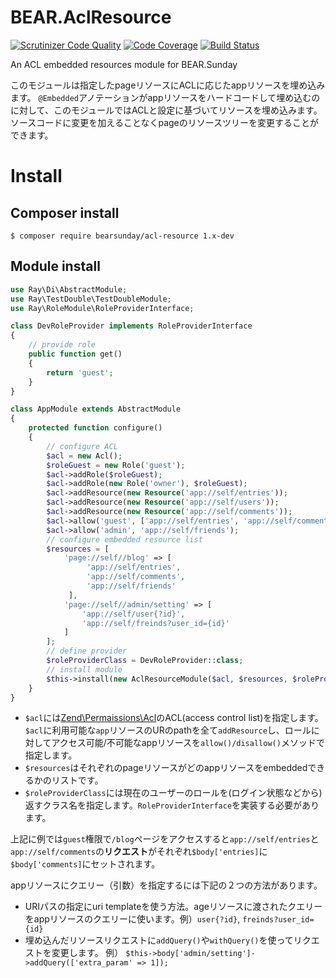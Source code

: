 # BEAR.AclResource

[![Scrutinizer Code Quality](https://scrutinizer-ci.com/g/bearsunday/BEAR.AclResourceModule/badges/quality-score.png?b=1.x)](https://scrutinizer-ci.com/g/bearsunday/BEAR.AclResourceModule/?branch=1.x)
[![Code Coverage](https://scrutinizer-ci.com/g/bearsunday/BEAR.AclResourceModule/badges/coverage.png?b=1.x)](https://scrutinizer-ci.com/g/bearsunday/BEAR.AclResourceModule/?branch=1.x)
[![Build Status](https://travis-ci.org/bearsunday/BEAR.AclResourceModule.svg?branch=1.x)](https://travis-ci.org/bearsunday/BEAR.AclResourceModule)

An ACL embedded resources module for BEAR.Sunday

このモジュールは指定したpageリソースにACLに応じたappリソースを埋め込みます。
`@Embedded`アノテーションがappリソースをハードコードして埋め込むのに対して、このモジュールではACLと設定に基づいてリソースを埋め込みます。
ソースコードに変更を加えることなくpageのリソースツリーを変更することができます。

# Install

## Composer install

    $ composer require bearsunday/acl-resource 1.x-dev
    
## Module install

```php
use Ray\Di\AbstractModule;
use Ray\TestDouble\TestDoubleModule;
use Ray\RoleModule\RoleProviderInterface;

class DevRoleProvider implements RoleProviderInterface
{
    // provide role
    public function get()
    {
        return 'guest';
    }
}

class AppModule extends AbstractModule
{
    protected function configure()
    {
        // configure ACL
        $acl = new Acl();
        $roleGuest = new Role('guest');
        $acl->addRole($roleGuest);
        $acl->addRole(new Role('owner'), $roleGuest);
        $acl->addResource(new Resource('app://self/entries'));
        $acl->addResource(new Resource('app://self/users'));
        $acl->addResource(new Resource('app://self/comments'));
        $acl->allow('guest', ['app://self/entries', 'app://self/comments']);
        $acl->allow('admin', 'app://self/friends');
        // configure embedded resource list
        $resources = [
            'page://self//blog' => [
                 'app://self/entries',
                 'app://self/comments',
                 'app://self/friends'
             ],
            'page://self//admin/setting' => [
                'app://self/user{?id}',
                'app://self/freinds?user_id={id}'
            ]
        ];
        // define provider
        $roleProviderClass = DevRoleProvider::class;
        // install module        
        $this->install(new AclResourceModule($acl, $resources, $roleProviderClass));
    }
}
```

 * `$acl`には[Zend\Permaissions\Acl](https://framework.zend.com/manual/2.2/en/modules/zend.permissions.acl.intro.html)のACL(access control list)を指定します。
`$acl`に利用可能な`app`リソースのURのpathを全て`addResource`し、ロールに対してアクセス可能/不可能なappリソースを`allow()/disallow()`メソッドで指定します。
 * `$resources`はそれぞれのpageリソースがどのappリソースをembeddedできるかのリストです。
 * `$roleProviderClass`には現在のユーザーのロールを(ログイン状態などから)返すクラス名を指定します。`RoleProviderInterface`を実装する必要があります。

上記に例では`guest`権限で`/blog`ページをアクセスすると`app://self/entries`と`app://self/comments`の**リクエスト**がそれぞれ`$body['entries]`に`$body['comments]`にセットされます。

appリソースにクエリー（引数）を指定するには下記の２つの方法があります。

 * URIパスの指定にuri templateを使う方法。ageリソースに渡されたクエリーをappリソースのクエリーに使います。例）`user{?id}`, `freinds?user_id={id}`
 * 埋め込んだリソースリクエストに`addQuery()`や`withQuery()`を使ってリクエストを変更します。 例） `$this->body['admin/setting']->addQuery(['extra_param' => 1]);`
